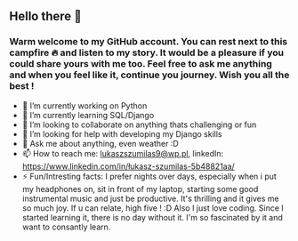 ##  Hello there  👋 
### Warm welcome to my GitHub account. You can rest next to this campfire  🔥 and listen to my story. It would be a pleasure if you could share yours with me too. Feel free to ask me anything and when you feel like it, continue you journey. Wish you all the best !

- 🔭 I’m currently working on Python
- 🌱 I’m currently learning SQL/Django
- 👯 I’m looking to collaborate on anything thats challenging or fun
- 🤔 I’m looking for help with developing my Django skills
- 💬 Ask me about anything, even weather :D
- 📫 How to reach me: lukaszszumilas9@wp.pl, linkedIn: https://www.linkedin.com/in/łukasz-szumilas-5b48821aa/
- ⚡ Fun/Intresting facts: I prefer nights over days, especially when i put my headphones on, sit in front of my laptop, starting some good instrumental music and just be productive. It's thrilling and it gives me so much joy. If u can relate, high five ! :D
Also I just love coding. Since I started learning it, there is no day without it. I'm so fascinated by it and want to consantly learn.
